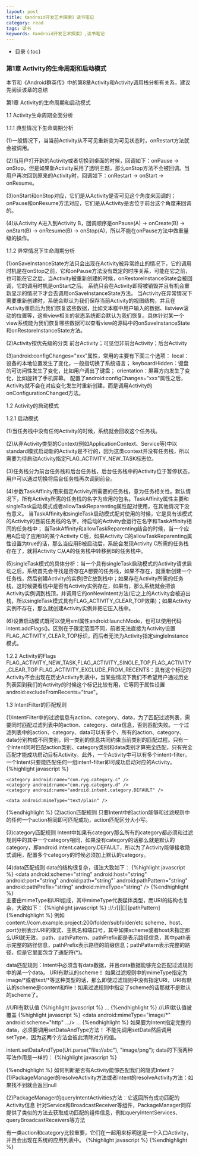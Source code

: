 ```yaml
---
layout: post
title: 《android开发艺术探索》读书笔记
category: read
tags: 读书
keywords: 《android开发艺术探索》,读书笔记
---
```



* 目录
{:toc}

### 第1章 Activity的生命周期和启动模式

本节和《Android群英传》中的第8章Activity和Activity调用栈分析有关系，建议先阅读该章的总结

第1章 Activity的生命周期和启动模式

1.1 Activity生命周期全面分析

1.1.1 典型情况下生命周期分析

(1)一般情况下，当当前Activity从不可见重新变为可见状态时，onRestart方法就会被调用。

(2)当用户打开新的Activity或者切换到桌面的时候，回调如下：onPause -> onStop，但是如果新Activity采用了透明主题，那么onStop方法不会被回调。当用户再次回到原来的Activity时，回调如下：onRestart -> onStart -> onResume。

(3)onStart和onStop对应，它们是从Activity是否可见这个角度来回调的；onPause和onResume方法对应，它们是从Activity是否位于前台这个角度来回调的。

(4)从Activity A进入到Activity B，回调顺序是onPause(A) -> onCreate(B) -> onStart(B) -> onResume(B) -> onStop(A)，所以不能在onPause方法中做重量级的操作。

1.1.2 异常情况下生命周期分析

(1)onSaveInstanceState方法只会出现在Activity被异常终止的情况下，它的调用时机是在onStop之前，它和onPause方法没有既定的时序关系，可能在它之前，也可能在它之后。当Activity被重新创建的时候，onRestoreInstanceState会被回调，它的调用时机是onStart之后。
系统只会在Activity即将被销毁并且有机会重新显示的情况下才会去调用onSaveInstanceState方法。
当Activity在异常情况下需要重新创建时，系统会默认为我们保存当前Activity的视图结构，并且在Activity重启后为我们恢复这些数据，比如文本框中用户输入的数据、listview滚动的位置等，这些view相关的状态系统都会默认为我们恢复。具体针对某一个view系统能为我们恢复哪些数据可以查看view的源码中的onSaveInstanceState和onRestoreInstanceState方法。

(2)Activity按优先级的分类
前台Activity；可见但非前台Activity；后台Activity

(3)android:configChanges="xxx"属性，常用的主要有下面三个选项：
local：设备的本地位置发生了变化，一般指切换了系统语言；
keyboardHidden：键盘的可访问性发生了变化，比如用户调出了键盘；
orientation：屏幕方向发生了变化，比如旋转了手机屏幕。
配置了android:configChanges="xxx"属性之后，Activity就不会在对应变化发生时重新创建，而是调用Activity的onConfigurationChanged方法。

1.2 Activity的启动模式

1.2.1 启动模式

(1)当任务栈中没有任何Activity的时候，系统就会回收这个任务栈。

(2)从非Activity类型的Context(例如ApplicationContext、Service等)中以standard模式启动新的Activity是不行的，因为这类context并没有任务栈，所以需要为待启动Activity指定FLAG_ACTIVITY_NEW_TASK标志位。

(3)任务栈分为前台任务栈和后台任务栈，后台任务栈中的Activity位于暂停状态，用户可以通过切换将后台任务栈再次调到前台。

(4)参数TaskAffinity用来指定Activity所需要的任务栈，意为任务相关性。默认情况下，所有Activity所需的任务栈的名字为应用的包名。TaskAffinity属性主要和singleTask启动模式或者allowTaskReparenting属性配对使用，在其他情况下没有意义。
当TaskAffinity和singleTask启动模式配对使用的时候，它是具有该模式的Activity的目前任务栈的名字，待启动的Activity会运行在名字和TaskAffinity相同的任务栈中；
当TaskAffinity和allowTaskReparenting结合的时候，当一个应用A启动了应用B的某个Activity C后，如果Activity C的allowTaskReparenting属性设置为true的话，那么当应用B被启动后，系统会发现Activity C所需的任务栈存在了，就将Activity C从A的任务栈中转移到B的任务栈中。

(5)singleTask模式的具体分析：当一个具有singleTask启动模式的Activity请求启动之后，系统首先会寻找是否存在A想要的任务栈，如果不存在，就重新创建一个任务栈，然后创建Activity的实例把它放到栈中；如果存在Activity所需的任务栈，这时候要看栈中是否有Activity实例存在，如果有，那么系统就会把该Activity实例调到栈顶，并调用它的onNewIntent方法(它之上的Activity会被迫出栈，所以singleTask模式具有FLAG_ACTIVITY_CLEAR_TOP效果)；如果Activity实例不存在，那么就创建Activity实例并把它压入栈中。

(6)设置启动模式既可以使用xml属性android:launchMode，也可以使用代码intent.addFlags()。区别在于限定范围不同，前者无法直接为Activity设置FLAG_ACTIVITY_CLEAR_TOP标识，而后者无法为Activity指定singleInstance模式。

1.2.2 Activity的Flags
FLAG_ACTIVITY_NEW_TASK,FLAG_ACTIVITY_SINGLE_TOP,FLAG_ACTIVITY_CLEAR_TOP
FLAG_ACTIVITY_EXCLUDE_FROM_RECENTS：具有这个标记的Activity不会出现在历史Activity列表中，当某些情况下我们不希望用户通过历史列表回到我们的Activity的时候这个标记比较有用，它等同于属性设置android:excludeFromRecents="true"。

1.3 IntentFilter的匹配规则


(1)IntentFilter中的过滤信息有action、category、data，为了匹配过滤列表，需要同时匹配过滤列表中的action、category、data信息，否则匹配失败。一个过滤列表中的action、category、data可以有多个，所有的action、category、data分别构成不同类别，同一类别的信息共同约束当前类别的匹配过程。只有一个Intent同时匹配action类别、category类别和data类别才算完全匹配，只有完全匹配才能成功启动目标Activity。此外，一个Activity中可以有多个intent-filter，一个Intent只要能匹配任何一组intenf-filter即可成功启动对应的Activity。
{%highlight javascript %}
<intent-filter>
    <action android:name="com.ryg.charpter_1.c" />
    <action android:name="com.ryg.charpter_1.d" />

    <category android:name="com.ryg.category.c" />
    <category android:name="com.ryg.category.d" />
    <category android:name="android.intent.category.DEFAULT" />

    <data android:mimeType="text/plain" />
</intent-filter>
{%endhighlight %}  
(2)action匹配规则
只要Intent中的action能够和过滤规则中的任何一个action相同即可匹配成功，action匹配区分大小写。

(3)category匹配规则
Intent中如果有category那么所有的category都必须和过滤规则中的其中一个category相同，如果没有category的话那么就是默认的category，即android.intent.category.DEFAULT，所以为了Activity能够接收隐式调用，配置多个category的时候必须加上默认的category。

(4)data匹配规则
data的结构很复杂，语法大致如下：
{%highlight javascript %}
<data android:scheme="string"
	android:host="string"
	android:port="string"
	android:path="string"`
	android:pathPattern="string"
	android:pathPrefix="string"
	android:mimeType="string" />
{%endhighlight %}  
主要由mimeType和URI组成，其中mimeType代表媒体类型，而URI的结构也复杂，大致如下：
{%highlight javascript %}
<scheme>://<host>:<port>/[<path>]|[<pathPrefix>]|[pathPattern]
{%endhighlight %} 
例如content://com.example.project:200/folder/subfolder/etc
scheme、host、port分别表示URI的模式、主机名和端口号，其中如果scheme或者host未指定那么URI就无效。
path、pathPattern、pathPrefix都是表示路径信息，其中path表示完整的路径信息，pathPrefix表示路径的前缀信息；pathPattern表示完整的路径，但是它里面包含了通配符(*)。

data匹配规则：Intent中必须含有data数据，并且data数据能够完全匹配过滤规则中的某一个data。
URI有默认的scheme！
如果过滤规则中的mimeType指定为image/*或者text/*等这种类型的话，那么即使过滤规则中没有指定URI，URI有默认的scheme是content和file！如果过滤规则中指定了scheme的话那就不是默认的scheme了。

//URI有默认值
{%highlight javascript %}
<intent-filter>
    <data android:mimeType="image/*"/>
    ...
</intent-filter>
{%endhighlight %} 
//URI默认值被覆盖
{%highlight javascript %}
<intent-filter>
    <data android:mimeType="image/*" android:scheme="http" .../>
    ...
</intent-filter>
{%endhighlight %} 
如果要为Intent指定完整的data，必须要调用setDataAndType方法！
不能先调用setData然后调用setType，因为这两个方法会彼此清除对方的值。

intent.setDataAndType(Uri.parse("file://abc"), "image/png");
data的下面两种写法作用是一样的：
{%highlight javascript %}
<intent-filter>
    <data android:scheme="file" android:host="www.github.com"/>
</intent-filter>

<intent-filter>
    <data android:scheme="file"/>
    <data android:host="www.github.com"/>
</intent-filter>
{%endhighlight %} 
如何判断是否有Activity能够匹配我们的隐式Intent？
(1)PackageManager的resolveActivity方法或者Intent的resolveActivity方法：如果找不到就会返回null

(2)PackageManager的queryIntentActivities方法：它返回所有成功匹配的Activity信息
针对Service和BroadcastReceiver等组件，PackageManager同样提供了类似的方法去获取成功匹配的组件信息，例如queryIntentServices、queryBroadcastReceivers等方法

有一类action和category比较重要，它们在一起用来标明这是一个入口Activity，并且会出现在系统的应用列表中。
{%highlight javascript %}
<intent-filter>
    <action android:name="android.intent.action.MAIN" />
    <category android:name="android.intent.category.LAUNCHER" />
</intent-filter>
{%endhighlight %} 


